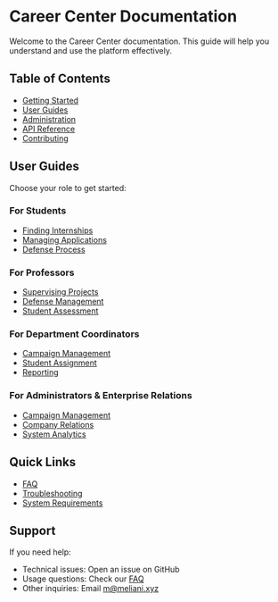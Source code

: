 # Career Center Documentation

Welcome to the Career Center documentation. This guide will help you understand and use the platform effectively.

## Table of Contents

- [Getting Started](getting-started.md)
- [User Guides](#user-guides)
- [Administration](administration.md)
- [API Reference](api.md)
- [Contributing](contributing.md)

## User Guides

Choose your role to get started:

### For Students
- [Finding Internships](guides/students/finding-internships.md)
- [Managing Applications](guides/students/applications.md)
- [Defense Process](guides/students/defense.md)

### For Professors
- [Supervising Projects](guides/professors/supervision.md)
- [Defense Management](guides/professors/defense.md)
- [Student Assessment](guides/professors/assessment.md)

### For Department Coordinators
- [Campaign Management](guides/coordinators/campaigns.md)
- [Student Assignment](guides/coordinators/assignments.md)
- [Reporting](guides/coordinators/reporting.md)

### For Administrators & Enterprise Relations
- [Campaign Management](guides/administrators/campaigns.md)
- [Company Relations](guides/administrators/companies.md)
- [System Analytics](guides/administrators/analytics.md)

## Quick Links

- [FAQ](faq.md)
- [Troubleshooting](troubleshooting.md)
- [System Requirements](requirements.md)

## Support

If you need help:
- Technical issues: Open an issue on GitHub
- Usage questions: Check our [FAQ](faq.md) 
- Other inquiries: Email <m@meliani.xyz>
